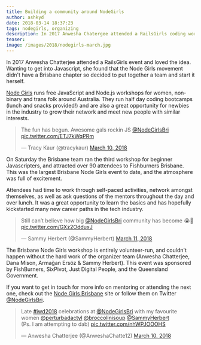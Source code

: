```yaml
---
title: Building a community around NodeGirls
author: ashkyd
date: 2018-03-14 18:37:23
tags: nodegirls, organizing
description: In 2017 Anwesha Chatergee attended a RailsGirls coding workshop and loved the idea. Wanting to get into Javascript, she found that the NodeGirls movement didn't have a Brisbane chapter so decided to put together a team and start it herself.
teaser:
image: /images/2018/nodegirls-march.jpg
---
```

In 2017 Anwesha Chatterjee attended a RailsGirls event and loved the idea. Wanting to get into Javascript, she found that the Node Girls movement didn't have a Brisbane chapter so decided to put together a team and start it herself.

[Node Girls](http://nodegirls.com.au/) runs free JavaScript and Node.js workshops for women, non-binary and trans folk around Australia. They run half day coding bootcamps (lunch and snacks provided!) and are also a great opportunity for newbies in the industry to grow their network and meet new people with similar interests.

<blockquote class="twitter-tweet" data-lang="en"><p lang="en" dir="ltr">The fun has begun. Awesome gals rockin JS <a href="https://twitter.com/NodeGirlsBri?ref_src=twsrc%5Etfw">@NodeGirlsBri</a> <a href="https://t.co/ETJ7kWqPRm">pic.twitter.com/ETJ7kWqPRm</a></p>&mdash; Tracy Kaur (@tracykaur) <a href="https://twitter.com/tracykaur/status/972282072080441345?ref_src=twsrc%5Etfw">March 10, 2018</a></blockquote>


On Saturday the Brisbane team ran the third workshop for beginner Javascripters, and attracted over 90 attendees to Fishburners Brisbane. This was the largest Brisbane Node Girls event to date, and the atmosphere was full of excitement.

Attendees had time to work through self-paced activities, network amongst themselves, as well as ask questions of the mentors throughout the day and over lunch. It was a great opportunity to learn the basics and has hopefully kickstarted many new career paths in the tech industry.

<blockquote class="twitter-tweet" data-lang="en"><p lang="en" dir="ltr">Still can’t believe how big <a href="https://twitter.com/NodeGirlsBri?ref_src=twsrc%5Etfw">@NodeGirlsBri</a> community has become 😭💚 <a href="https://t.co/GXz2OdduxJ">pic.twitter.com/GXz2OdduxJ</a></p>&mdash; Sammy Herbert (@SammyHerbert) <a href="https://twitter.com/SammyHerbert/status/972952355447582720?ref_src=twsrc%5Etfw">March 11, 2018</a></blockquote>


The Brisbane Node Girls workshop is entirely volunteer-run, and couldn't happen without the hard work of the organizer team (Anwesha Chatterjee, Dana Mison, Armağan Ersöz & Sammy Herbert). This event was sponsored by FishBurners, SixPivot, Just Digital People, and the Queensland Government.

If you want to get in touch for more info on mentoring or attending the next one, check out the [Node Girls Brisbane](http://nodegirls.com.au/brisbane.html) site or follow them on Twitter [@NodeGirlsBri](https://mobile.twitter.com/nodegirlsbri).

<blockquote class="twitter-tweet" data-lang="en"><p lang="en" dir="ltr">Late <a href="https://twitter.com/hashtag/iwd2018?src=hash&amp;ref_src=twsrc%5Etfw">#iwd2018</a> celebrations at <a href="https://twitter.com/NodeGirlsBri?ref_src=twsrc%5Etfw">@NodeGirlsBri</a> with my favourite women <a href="https://twitter.com/perturbadactyl?ref_src=twsrc%5Etfw">@perturbadactyl</a> <a href="https://twitter.com/broccolinisoup?ref_src=twsrc%5Etfw">@broccolinisoup</a> <a href="https://twitter.com/SammyHerbert?ref_src=twsrc%5Etfw">@SammyHerbert</a> <br>(Ps. I am attempting to dab) <a href="https://t.co/nhWPJOOOHS">pic.twitter.com/nhWPJOOOHS</a></p>&mdash; Anwesha Chatterjee (@AnweshaChatte12) <a href="https://twitter.com/AnweshaChatte12/status/972586990322335744?ref_src=twsrc%5Etfw">March 10, 2018</a></blockquote>

<script async src="https://platform.twitter.com/widgets.js" charset="utf-8"></script>
